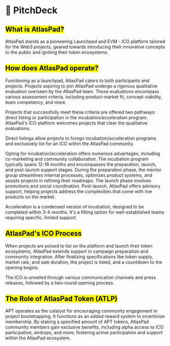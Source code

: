 # 👀 PitchDeck

## <mark class="highlight">What is AtlasPad?</mark>

AtlasPad stands as a pioneering Launchpad and EVM - ICO platform tailored for the Web3 projects, geared towards introducing their innovative concepts to the public and igniting their token ecosystems.

## <mark class="highlight">How does AtlasPad operate?</mark>

Functioning as a launchpad, AtlasPad caters to both participants and projects. Projects aspiring to join AtlasPad undergo a rigorous qualitative evaluation overseen by the AtlasPad team. These evaluations encompass various assessment criteria, including product-market fit, concept viability, team competency, and more.

Projects that successfully meet these criteria are offered two pathways: direct listing or participation in the incubation/acceleration program. AtlasPad's ICO platform welcomes projects that clear the qualitative evaluations.

Direct listings allow projects to forego incubation/acceleration programs and exclusively list for an ICO within the AtlasPad community.

Opting for incubation/acceleration offers numerous advantages, including co-marketing and community collaboration. The incubation program typically spans 12-18 months and encompasses the preparation, launch, and post-launch support stages. During the preparation phase, the mentor group streamlines internal processes, optimizes product systems, and assists projects in refining their roadmaps. The launch phase involves promotions and social coordination. Post-launch, AtlasPad offers advisory support, helping projects address the complexities that come with live products on the market.

Acceleration is a condensed version of incubation, designed to be completed within 3-4 months. It's a fitting option for well-established teams requiring specific, limited support.

## <mark class="highlight">AtlasPad's ICO Process</mark>

When projects are poised to list on the platform and launch their token ecosystems, AtlasPad extends support in campaign preparation and community integration. After finalizing specifications like token supply, market rate, and sale duration, the project is listed, and a countdown to the opening begins.

The ICO is unveiled through various communication channels and press releases, followed by a two-round opening process.

## <mark class="highlight">The Role of AtlasPad Token (ATLP)</mark>

APT operates as the catalyst for encouraging community engagement in project bootstrapping. It functions as an added reward system to incentivize membership. By staking a specified amount of APT tokens, AtlasPad community members gain exclusive benefits, including alpha access to ICO participation, airdrops, and more, fostering active participation and support within the AtlasPad ecosystem.
